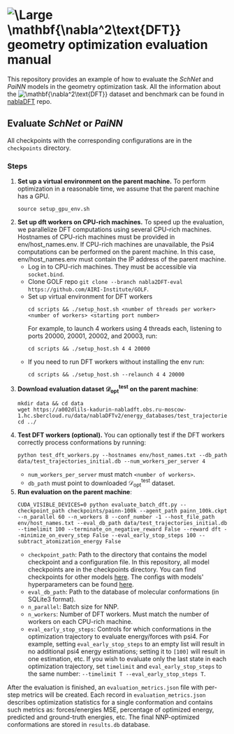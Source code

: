 # <img src="https://latex.codecogs.com/svg.image?\huge\mathbf{\nabla^2}\textbf{DFT}" title="\Large \mathbf{\nabla^2\text{DFT}}" /> geometry optimization evaluation manual

This repository provides an example of how to evaluate the _SchNet_ and _PaiNN_ models in the geometry optimization task. All the information about the <img src="https://latex.codecogs.com/svg.image?\mathbf{\nabla^2}\textbf{DFT}" title="\mathbf{\nabla^2\text{DFT}}" /> dataset and benchmark can be found in [nablaDFT](https://github.com/AIRI-Institute/nablaDFT) repo.


## Evaluate _SchNet_ or _PaiNN_
All checkpoints with the corresponding configurations are in the `checkpoints` directory.

### Steps

1. **Set up a virtual environment on the parent machine.**
   To perform optimization in a reasonable time, we assume that the parent machine has a GPU.
   ```
   source setup_gpu_env.sh
   ```
3. **Set up dft workers on CPU-rich machines.** To speed up the evaluation, we parallelize DFT computations using several CPU-rich machines. Hostnames of CPU-rich machines must be provided in env/host_names.env. If CPU-rich machines are unavailable, the Psi4 computations can be performed on the parent machine. In this case, env/host_names.env must contain the IP address of the parent machine.
   - Log in to CPU-rich machines. They must be accessible via `socket.bind`.
   - Clone GOLF repo `git clone --branch nabla2DFT-eval https://github.com/AIRI-Institute/GOLF`.
   - Set up virtual environment for DFT workers
     ```
     cd scripts && ./setup_host.sh <number of threads per worker> <number of workers> <starting port number>
     ```
     For example, to launch 4 workers using 4 threads each, listening to ports 20000, 20001, 20002, and 20003, run:
     ```
     cd scripts && ./setup_host.sh 4 4 20000
     ```
   - If you need to run DFT workers without installing the env run:
      ```
      cd scripts && ./setup_host.sh --relaunch 4 4 20000
      ```
3. **Download evaluation dataset $\mathcal{D}_{\text{opt}}^{\text{test}}$ on the parent machine**:
     ```
     mkdir data && cd data
     wget https://a002dlils-kadurin-nabladft.obs.ru-moscow-1.hc.sbercloud.ru/data/nablaDFTv2/energy_databases/test_trajectories_initial.db
     cd ../
     ```
4. **Test DFT workers (optional).** You can optionally test if the DFT workers correctly process conformations by running:
   ```
   python test_dft_workers.py --hostnames env/host_names.txt --db_path data/test_trajectories_initial.db --num_workers_per_server 4
   ```
   - `num_workers_per_server` must match  `<number of workers>`.
   - `db_path` must point to downloaded $\mathcal{D}_{\text{opt}}^{\text{test}}$ dataset.
6. **Run evaluation on the parent machine**:
   ```
   CUDA_VISIBLE_DEVICES=0 python evaluate_batch_dft.py --checkpoint_path checkpoints/painn-100k --agent_path painn_100k.ckpt --n_parallel 60 --n_workers 8 --conf_number -1 --host_file_path env/host_names.txt --eval_db_path data/test_trajectories_initial.db --timelimit 100 --terminate_on_negative_reward False --reward dft --minimize_on_every_step False --eval_early_stop_steps 100 --subtract_atomization_energy False
   ```
   - `checkpoint_path`: Path to the directory that contains the model checkpoint and a configuration file. In this repository, all model checkpoints are in the checkpoints directory. You can find checkpoints for other models [here](https://github.com/AIRI-Institute/nablaDFT/blob/main/nablaDFT/links/models_checkpoints.json). The configs with models' hyperparameters can be found [here](https://github.com/AIRI-Institute/nablaDFT/tree/main/config/model).
   - `eval_db_path`: Path to the database of molecular conformations (in SQLite3 format). 
   - `n_parallel`: Batch size for NNP.
   - `n_workers`: Number of DFT workers. Must match the number of workers on each CPU-rich machine.
   - `eval_early_stop_steps`: Controls for which conformations in the optimization trajectory to evaluate energy/forces with psi4. For example, setting `eval_early_stop_steps` to an empty list will result in no additional psi4 energy estimations; setting it to `[100]` will result in one estimation, etc. If you wish to evaluate only the last state in each optimization trajectory, set `timelimit` and `eval_early_stop_steps` to the same number: `--timelimit T --eval_early_stop_steps T`.
  
After the evaluation is finished, an `evaluation_metrics.json` file with per-step metrics will be created. Each record in `evaluation_metrics.json` describes optimization statistics for a single conformation and contains such metrics as: forces/energies MSE, percentage of optimized energy, predicted and ground-truth energies, etc. The final NNP-optimized conformations are stored in `results.db` database.
